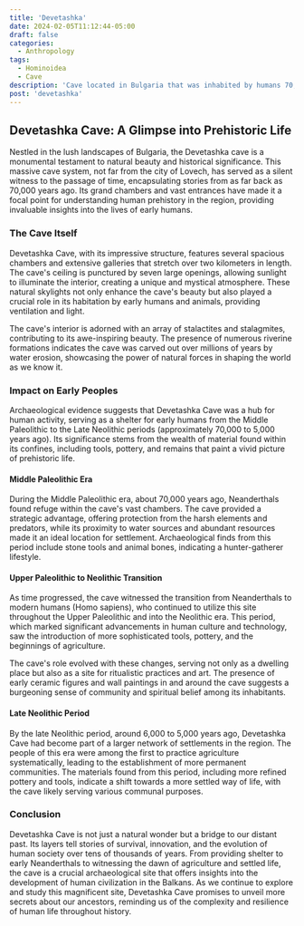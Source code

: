 ```yaml
---
title: 'Devetashka'
date: 2024-02-05T11:12:44-05:00
draft: false
categories:
  - Anthropology
tags:
  - Hominoidea
  - Cave
description: 'Cave located in Bulgaria that was inhabited by humans 70,000 years ago'
post: 'devetashka'
---
```


## Devetashka Cave: A Glimpse into Prehistoric Life

Nestled in the lush landscapes of Bulgaria, the Devetashka cave is a monumental testament to natural beauty and historical significance. This massive cave system, not far from the city of Lovech, has served as a silent witness to the passage of time, encapsulating stories from as far back as 70,000 years ago. Its grand chambers and vast entrances have made it a focal point for understanding human prehistory in the region, providing invaluable insights into the lives of early humans.

### The Cave Itself

Devetashka Cave, with its impressive structure, features several spacious chambers and extensive galleries that stretch over two kilometers in length. The cave's ceiling is punctured by seven large openings, allowing sunlight to illuminate the interior, creating a unique and mystical atmosphere. These natural skylights not only enhance the cave's beauty but also played a crucial role in its habitation by early humans and animals, providing ventilation and light.

The cave's interior is adorned with an array of stalactites and stalagmites, contributing to its awe-inspiring beauty. The presence of numerous riverine formations indicates the cave was carved out over millions of years by water erosion, showcasing the power of natural forces in shaping the world as we know it.

### Impact on Early Peoples

Archaeological evidence suggests that Devetashka Cave was a hub for human activity, serving as a shelter for early humans from the Middle Paleolithic to the Late Neolithic periods (approximately 70,000 to 5,000 years ago). Its significance stems from the wealth of material found within its confines, including tools, pottery, and remains that paint a vivid picture of prehistoric life.

#### Middle Paleolithic Era

During the Middle Paleolithic era, about 70,000 years ago, Neanderthals found refuge within the cave's vast chambers. The cave provided a strategic advantage, offering protection from the harsh elements and predators, while its proximity to water sources and abundant resources made it an ideal location for settlement. Archaeological finds from this period include stone tools and animal bones, indicating a hunter-gatherer lifestyle.

#### Upper Paleolithic to Neolithic Transition

As time progressed, the cave witnessed the transition from Neanderthals to modern humans (Homo sapiens), who continued to utilize this site throughout the Upper Paleolithic and into the Neolithic era. This period, which marked significant advancements in human culture and technology, saw the introduction of more sophisticated tools, pottery, and the beginnings of agriculture.

The cave's role evolved with these changes, serving not only as a dwelling place but also as a site for ritualistic practices and art. The presence of early ceramic figures and wall paintings in and around the cave suggests a burgeoning sense of community and spiritual belief among its inhabitants.

#### Late Neolithic Period

By the late Neolithic period, around 6,000 to 5,000 years ago, Devetashka Cave had become part of a larger network of settlements in the region. The people of this era were among the first to practice agriculture systematically, leading to the establishment of more permanent communities. The materials found from this period, including more refined pottery and tools, indicate a shift towards a more settled way of life, with the cave likely serving various communal purposes.

### Conclusion

Devetashka Cave is not just a natural wonder but a bridge to our distant past. Its layers tell stories of survival, innovation, and the evolution of human society over tens of thousands of years. From providing shelter to early Neanderthals to witnessing the dawn of agriculture and settled life, the cave is a crucial archaeological site that offers insights into the development of human civilization in the Balkans. As we continue to explore and study this magnificent site, Devetashka Cave promises to unveil more secrets about our ancestors, reminding us of the complexity and resilience of human life throughout history.
